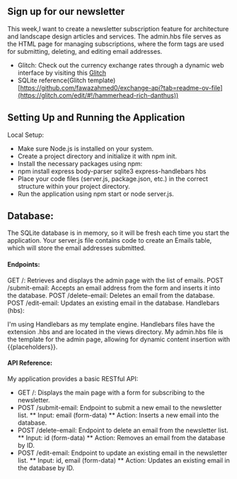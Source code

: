 ## Sign up for our newsletter
This week,I want to create a newsletter subscription feature for architecture and landscape design articles and services.
The admin.hbs file serves as the HTML page for managing subscriptions, where the form tags are used for submitting, deleting, and editing email addresses.

* Glitch: Check out the currency exchange rates through a dynamic web interface by visiting this [Glitch]([https://dynamic-web---api---penny.glitch.me/](https://dynamic-web-sign-up-email.glitch.me/))
* SQLite reference(Glitch template)[https://github.com/fawazahmed0/exchange-api?tab=readme-ov-file](https://glitch.com/edit/#!/hammerhead-rich-danthus))

## Setting Up and Running the Application
Local Setup:

* Make sure Node.js is installed on your system.
* Create a project directory and initialize it with npm init.
* Install the necessary packages using npm:
* npm install express body-parser sqlite3 express-handlebars hbs
* Place your code files (server.js, package.json, etc.) in the correct structure within your project directory.
* Run the application using npm start or node server.js.

## Database:
The SQLite database is in memory, so it will be fresh each time you start the application.
Your server.js file contains code to create an Emails table, which will store the email addresses submitted.

#### Endpoints:
GET /: Retrieves and displays the admin page with the list of emails.
POST /submit-email: Accepts an email address from the form and inserts it into the database.
POST /delete-email: Deletes an email from the database.
POST /edit-email: Updates an existing email in the database.
Handlebars (hbs):

I'm using Handlebars as my template engine.
Handlebars files have the extension .hbs and are located in the views directory.
My admin.hbs file is the template for the admin page, allowing for dynamic content insertion with {{placeholders}}.

#### API Reference:
My application provides a basic RESTful API:
* GET /: Displays the main page with a form for subscribing to the newsletter.
* POST /submit-email: Endpoint to submit a new email to the newsletter list.
** Input: email (form-data)
** Action: Inserts a new email into the database.
* POST /delete-email: Endpoint to delete an email from the newsletter list.
** Input: id (form-data)
** Action: Removes an email from the database by ID.
* POST /edit-email: Endpoint to update an existing email in the newsletter list.
** Input: id, email (form-data)
** Action: Updates an existing email in the database by ID.

